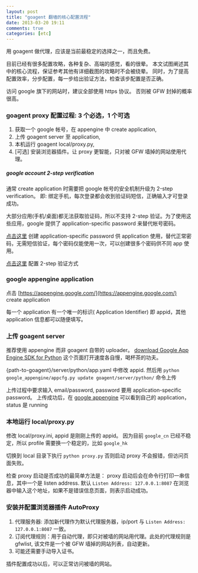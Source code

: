 ```yaml
---
layout: post
title: "goagent 翻墙的核心配置流程"
date: 2013-03-20 19:11
comments: true
categories: [etc]
---
```


用 goagent 做代理，应该是当前最稳定的选择之一，而且免费。

目前已经有很多配置攻略，各种复杂、高端的感觉，看的很晕。
本文试图阐述其中的核心流程，保证参考其他有详细截图的攻略时不会被绕晕。
同时，为了提高配置效率，分步配置，每一步给出验证方法，检查该步配置是否正确。

<!--more-->

访问 google 旗下的网站时，建议全部使用 https 协议。
否则被 GFW 封掉的概率很高。

### goagent proxy 配置过程: 3 个必选，1 个可选

1. 获取一个 google 帐号，在 appengine 中 create application,
2. 上传 goagent server 至 application,
3. 本机运行 goagent local/proxy.py,
4. [可选] 安装浏览器插件。让 proxy 更智能，只对被 GFW 墙掉的网站使用代理。

##### google account 2-step verification

通常 create application 时需要把 google 帐号的安全机制升级为 2-step verification。
即: 绑定手机，每次登录都会收到验证码短信，正确输入才可登录成功。

大部分应用(手机/桌面)都无法获取验证码，所以不支持 2-step 验证。为了使用这些应用，google 提供了 application-specific password 来替代帐号密码。

[点击这里](https://accounts.google.com/IssuedAuthSubTokens?hide_authsub=1) 创建 application-specific password 供 application 使用，替代正常密码，无需短信验证，每个密码仅能使用一次，可以创建很多个密码供不同 app 使用。

[点击这里](https://accounts.google.com/SmsAuthConfig) 配置 2-step 验证方式

### google appengine application 

点击 [https://appengine.google.com/](https://appengine.google.com/)  create application

每一个 application 有一个唯一的标识( Application Identifier) 即 appid，其他 application 信息都可以随便填写。

### 上传 goagent server

推荐使用 appengine 而非 goagent 自带的 uploader。
[download Google App Engine SDK for Python](https://code.google.com/appengine/downloads.html) 这个页面打开速度各自慢，喝杯茶的功夫。

{path-to-goagent}/server/python/app.yaml 中修改 appid. 然后用 `python google_appengine/appcfg.py update goagent/server/python/` 命令上传

上传过程中要求输入 email/password, password 要用 application-specific password。
上传成功后，在 [google appengine](https://appengine.google.com/) 可以看到自己的 application，status 是 running

### 本地运行 local/proxy.py

修改 local/proxy.ini, appid 是刚刚上传的 appid。
因为目前 `google_cn` 已经不稳定，所以 profile 需要换一个稳定的，比如 `google_hk`

切换到 local 目录下执行 `python proxy.py` 否则启动 proxy 不会报错，但访问页面失败。

检查 proxy 启动是否成功的最简单方法是：
proxy 启动后会在命令行打印一串信息，其中一个是 listen address. 默认 `Listen Address: 127.0.0.1:8087`
在浏览器中输入这个地址，如果不是错误信息页面，则表示启动成功。

### 安装并配置浏览器插件 AutoProxy

1. 代理服务器: 添加新代理作为默认代理服务器，ip/port 与 `Listen Address: 127.0.0.1:8087` 一致。
2. 订阅代理规则：用于自动代理，即只对被墙的网站用代理。此处的代理规则是 gfwlist, 该文件是一个被 GFW 墙掉的网站列表，自动更新。 
3. 可能还需要手动导入证书。

插件配置成功以后，可以正常访问被墙的网站。
